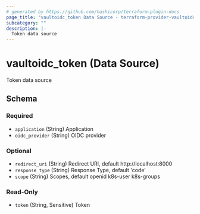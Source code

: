 ```yaml
---
# generated by https://github.com/hashicorp/terraform-plugin-docs
page_title: "vaultoidc_token Data Source - terraform-provider-vaultoidc"
subcategory: ""
description: |-
  Token data source
---
```


# vaultoidc_token (Data Source)

Token data source



<!-- schema generated by tfplugindocs -->
## Schema

### Required

- `application` (String) Application
- `oidc_provider` (String) OIDC provider

### Optional

- `redirect_uri` (String) Redirect URI, default http://localhost:8000
- `response_type` (String) Response Type, default 'code'
- `scope` (String) Scopes, default openid k8s-user k8s-groups

### Read-Only

- `token` (String, Sensitive) Token


